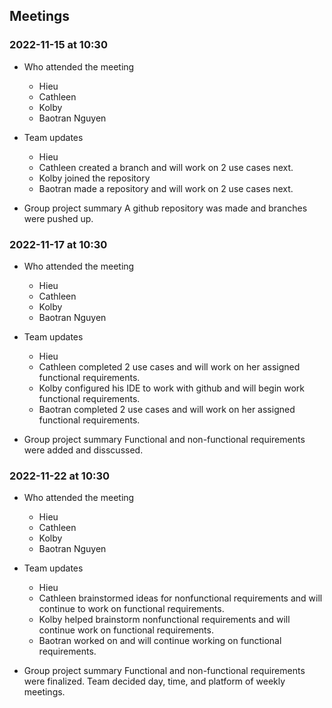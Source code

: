## Meetings
### 2022-11-15 at 10:30
- Who attended the meeting
  - Hieu
  - Cathleen
  - Kolby 
  - Baotran Nguyen

- Team updates
  - Hieu <work completed and next task>
  - Cathleen created a branch and will work on 2 use cases next.
  - Kolby joined the repository
  - Baotran made a repository and will work on 2 use cases next.

- Group project summary 
  A github repository was made and branches were pushed up.

### 2022-11-17 at 10:30
- Who attended the meeting
  - Hieu
  - Cathleen
  - Kolby
  - Baotran Nguyen

- Team updates
  - Hieu <work completed and next task>
  - Cathleen completed 2 use cases and will work on her assigned functional requirements.
  - Kolby configured his IDE to work with github and will begin work functional requirements.
  - Baotran completed 2 use cases and will work on her assigned functional requirements.

- Group project summary 
  Functional and non-functional requirements were added and disscussed. 

### 2022-11-22 at 10:30
- Who attended the meeting
  - Hieu
  - Cathleen
  - Kolby
  - Baotran Nguyen

- Team updates
  - Hieu <work completed and next task>
  - Cathleen brainstormed ideas for nonfunctional requirements and will continue to work on functional requirements.
  - Kolby helped brainstorm nonfunctional requirements and will continue work on functional requirements.
  - Baotran worked on and will continue working on functional requirements. 

- Group project summary 
  Functional and non-functional requirements were finalized. Team decided day, time, and platform of weekly meetings. 

